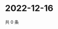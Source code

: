 # 2022-12-16

共 0 条

<!-- BEGIN WEIBO -->
<!-- 最后更新时间 Fri Dec 16 2022 16:17:19 GMT+0800 (China Standard Time) -->

<!-- END WEIBO -->
